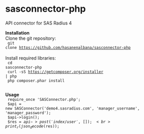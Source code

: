 # sasconnector-php
API connector for SAS Radius 4

<b>Installation</b><br>
Clone the git repository:<br>
<code>
git clone https://github.com/hasanenalbana/sasconnector-php
</code>
<br>
Install required libraries:<br>
<code>
cd sasconnector-php<br>
curl -sS https://getcomposer.org/installer | php<br>
php composer.phar install<br>
</code>

<b>Usage</b><br>
<code>
require_once 'SASConnector.php';<br>
$api = new SASConnector('demo4.sasradius.com', 'manager_username', 'manager_password');<br>
$api->login();<br>
$res = $api->post('index/user', []);<br>
print_r(json_decode($res));<br>
</code>
